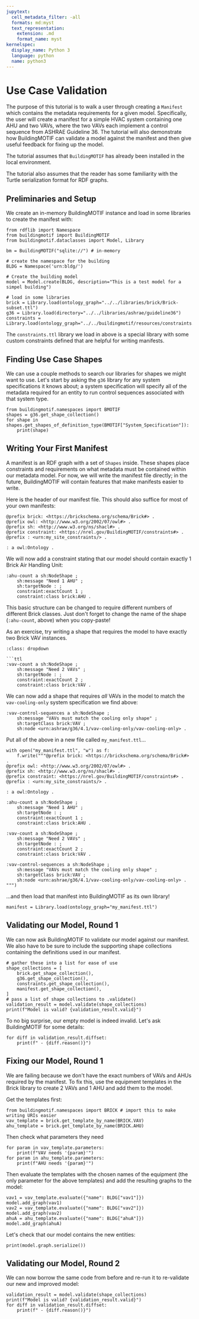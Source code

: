 ```yaml
---
jupytext:
  cell_metadata_filter: -all
  formats: md:myst
  text_representation:
    extension: .md
    format_name: myst
kernelspec:
  display_name: Python 3
  language: python
  name: python3
---
```


# Use Case Validation

The purpose of this tutorial is to walk a user through creating a `Manifest` which contains the metadata requirements for a given model. Specifically, the user will create a manifest for a simple HVAC system containing one AHU and two VAVs, where the two VAVs each implement a control sequence from ASHRAE Guideline 36. The tutorial will also demonstrate how BuildingMOTIF can validate a model against the manifest and then give useful feedback for fixing up the model.

The tutorial assumes that `BuildingMOTIF` has already been installed in the local environment.

The tutorial also assumes that the reader has some familiarity with the Turtle serialization format for RDF graphs.

## Preliminaries and Setup

We create an in-memory BuildingMOTIF instance and load in some libraries to create the manifest with:

```{code-cell}
from rdflib import Namespace
from buildingmotif import BuildingMOTIF
from buildingmotif.dataclasses import Model, Library

bm = BuildingMOTIF("sqlite://") # in-memory

# create the namespace for the building
BLDG = Namespace('urn:bldg/')

# Create the building model
model = Model.create(BLDG, description="This is a test model for a simpel building")

# load in some libraries
brick = Library.load(ontology_graph="../../libraries/brick/Brick-subset.ttl")
g36 = Library.load(directory="../../libraries/ashrae/guideline36")
constraints = Library.load(ontology_graph="../../buildingmotif/resources/constraints.ttl")
```

The `constraints.ttl` library we load in above is a special library with some custom constraints defined that are helpful for writing manifests.

## Finding Use Case Shapes

We can use a couple methods to search our libraries for shapes we might want to use. Let's start by asking the `g36` library for any system specifications it knows about; a system specification will specify all of the metadata required for an entity to run control sequences associated with that system type.

```{code-cell}
from buildingmotif.namespaces import BMOTIF
shapes = g36.get_shape_collection()
for shape in shapes.get_shapes_of_definition_type(BMOTIF["System_Specification"]):
    print(shape)
```

## Writing Your First Manifest

A manifest is an RDF graph with a set of `Shapes` inside. These shapes place constraints and requirements on what metadata must be contained within our metadata model. For now, we will write the manifest file directly; in the future, BuildingMOTIF will contain features that make manifests easier to write.

Here is the header of our manifest file. This should also suffice for most of your own manifests:

```ttl
@prefix brick: <https://brickschema.org/schema/Brick#> .
@prefix owl: <http://www.w3.org/2002/07/owl#> .
@prefix sh: <http://www.w3.org/ns/shacl#> .
@prefix constraint: <https://nrel.gov/BuildingMOTIF/constraints#> .
@prefix : <urn:my_site_constraints/> .

: a owl:Ontology .
```

We will now add a constraint stating that our model should contain exactly 1 Brick Air Handling Unit:

```ttl
:ahu-count a sh:NodeShape ;
    sh:message "Need 1 AHU" ;
    sh:targetNode : ;
    constraint:exactCount 1 ;
    constraint:class brick:AHU .
```

This basic structure can be changed to require different numbers of different Brick classes. Just don't forget to change the name of the shape (`:ahu-count`, above) when you copy-paste!

As an exercise, try writing a shape that requires the model to have exactly two Brick VAV instances.
```{admonition} Click to reveal an answer...
:class: dropdown

```ttl
:vav-count a sh:NodeShape ;
    sh:message "Need 2 VAVs" ;
    sh:targetNode : ;
    constraint:exactCount 2 ;
    constraint:class brick:VAV .
```

We can now add a shape that requires *all* VAVs in the model to match the `vav-cooling-only` system specification we find above:

```ttl
:vav-control-sequences a sh:NodeShape ;
    sh:message "VAVs must match the cooling only shape" ;
    sh:targetClass brick:VAV ;
    sh:node <urn:ashrae/g36/4.1/vav-cooling-only/vav-cooling-only> .
```

Put all of the above in a new file called `my_manifest.ttl`...

```{code-cell}
with open("my_manifest.ttl", "w") as f:
    f.write("""@prefix brick: <https://brickschema.org/schema/Brick#> .
@prefix owl: <http://www.w3.org/2002/07/owl#> .
@prefix sh: <http://www.w3.org/ns/shacl#> .
@prefix constraint: <https://nrel.gov/BuildingMOTIF/constraints#> .
@prefix : <urn:my_site_constraints/> .

: a owl:Ontology .

:ahu-count a sh:NodeShape ;
    sh:message "Need 1 AHU" ;
    sh:targetNode : ;
    constraint:exactCount 1 ;
    constraint:class brick:AHU .

:vav-count a sh:NodeShape ;
    sh:message "Need 2 VAVs" ;
    sh:targetNode : ;
    constraint:exactCount 2 ;
    constraint:class brick:VAV .

:vav-control-sequences a sh:NodeShape ;
    sh:message "VAVs must match the cooling only shape" ;
    sh:targetClass brick:VAV ;
    sh:node <urn:ashrae/g36/4.1/vav-cooling-only/vav-cooling-only> .
""")
```

...and then load that manifest into BuildingMOTIF as its own library!

```{code-cell}
manifest = Library.load(ontology_graph="my_manifest.ttl")
```

## Validating our Model, Round 1

We can now ask BuildingMOTIF to validate our model against our manifest. We also have to be sure to include the supporting shape collections containing the definitions used in our manifest.

```{code-cell}
# gather these into a list for ease of use
shape_collections = [
    brick.get_shape_collection(),
    g36.get_shape_collection(),
    constraints.get_shape_collection(),
    manifest.get_shape_collection(),
]
# pass a list of shape collections to .validate()
validation_result = model.validate(shape_collections) 
print(f"Model is valid? {validation_result.valid}")
```

To no big surprise, our empty model is indeed invalid. Let's ask BuildingMOTIF for some details:

```{code-cell}
for diff in validation_result.diffset:
    print(f" - {diff.reason()}")
```

## Fixing our Model, Round 1

We are failing because we don't have the exact numbers of VAVs and AHUs required by the manifest.
To fix this, use the equipment templates in the Brick library to create 2 VAVs and 1 AHU and add them to the model.

Get the templates first:

```{code-cell}
from buildingmotif.namespaces import BRICK # import this to make writing URIs easier
vav_template = brick.get_template_by_name(BRICK.VAV)
ahu_template = brick.get_template_by_name(BRICK.AHU)
```

Then check what parameters they need

```{code-cell}
for param in vav_template.parameters:
    print(f"VAV needs '{param}'")
for param in ahu_template.parameters:
    print(f"AHU needs '{param}'")
```

Then evaluate the templates with the chosen names of the equipment (the only parameter for the above templates) and add the resulting graphs to the model:

```{code-cell}
vav1 = vav_template.evaluate({"name": BLDG["vav1"]})
model.add_graph(vav1)
vav2 = vav_template.evaluate({"name": BLDG["vav2"]})
model.add_graph(vav2)
ahuA = ahu_template.evaluate({"name": BLDG["ahuA"]})
model.add_graph(ahuA)
```

Let's check that our model contains the new entities:

```{code-cell}
print(model.graph.serialize())
```

## Validating our Model, Round 2

We can now borrow the same code from before and re-run it to re-validate our new and improved model:

```{code-cell}
validation_result = model.validate(shape_collections) 
print(f"Model is valid? {validation_result.valid}")
for diff in validation_result.diffset:
    print(f" - {diff.reason()}")
```

